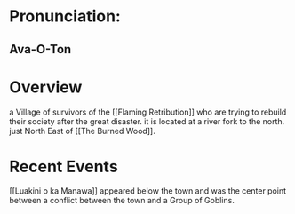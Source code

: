 # Pronunciation:
## Ava-O-Ton
# Overview
a Village of survivors of the [[Flaming Retribution]] who are trying to rebuild their society after the great disaster. it is located at a river fork to the north. just North East of [[The Burned Wood]].
# Recent Events
[[Luakini o ka Manawa]] appeared below the town and was the center point between a conflict between the town and a Group of Goblins.
